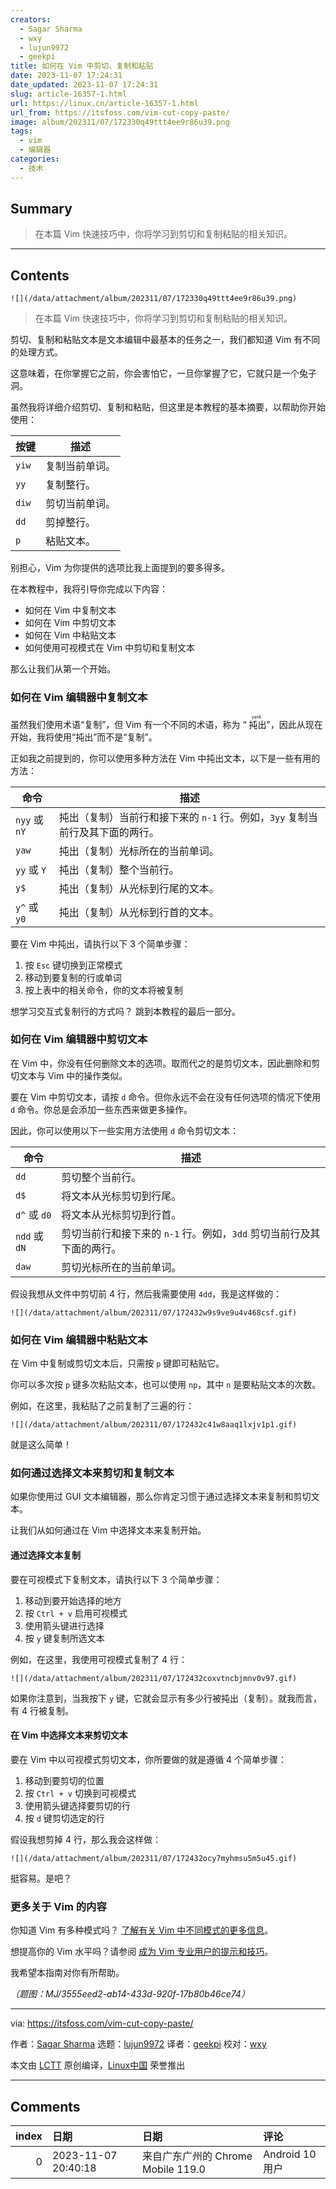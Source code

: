 ```yaml
---
creators:
  - Sagar Sharma
  - wxy
  - lujun9972
  - geekpi
title: 如何在 Vim 中剪切、复制和粘贴
date: 2023-11-07 17:24:31
date_updated: 2023-11-07 17:24:31
slug: article-16357-1.html
url: https://linux.cn/article-16357-1.html
url_from: https://itsfoss.com/vim-cut-copy-paste/
image: album/202311/07/172330q49ttt4ee9r86u39.png
tags:
  - vim
  - 编辑器
categories:
  - 技术
---
```


## Summary

> 在本篇 Vim 快速技巧中，你将学习到剪切和复制粘贴的相关知识。

***

<!-- more -->

## Contents

`![](/data/attachment/album/202311/07/172330q49ttt4ee9r86u39.png)`

> 
> 在本篇 Vim 快速技巧中，你将学习到剪切和复制粘贴的相关知识。
> 
> 
> 

剪切、复制和粘贴文本是文本编辑中最基本的任务之一，我们都知道 Vim 有不同的处理方式。

这意味着，在你掌握它之前，你会害怕它，一旦你掌握了它，它就只是一个兔子洞。

虽然我将详细介绍剪切、复制和粘贴，但这里是本教程的基本摘要，以帮助你开始使用：

| **按键** | **描述** |
| --- | --- |
| `yiw` | 复制当前单词。 |
| `yy` | 复制整行。 |
| `diw` | 剪切当前单词。 |
| `dd` | 剪掉整行。 |
| `p` | 粘贴文本。 |

别担心，Vim 为你提供的选项比我上面提到的要多得多。

在本教程中，我将引导你完成以下内容：

* 如何在 Vim 中复制文本
* 如何在 Vim 中剪切文本
* 如何在 Vim 中粘贴文本
* 如何使用可视模式在 Vim 中剪切和复制文本

那么让我们从第一个开始。

### 如何在 Vim 编辑器中复制文本

虽然我们使用术语“复制”，但 Vim 有一个不同的术语，称为 “<ruby> 扽出 <rt>  yank </rt></ruby>”，因此从现在开始，我将使用“扽出”而不是“复制”。

正如我之前提到的，你可以使用多种方法在 Vim 中扽出文本，以下是一些有用的方法：

| 命令 | 描述 |
| --- | --- |
| `nyy` 或 `nY` | 扽出（复制）当前行和接下来的 `n-1` 行。例如，`3yy` 复制当前行及其下面的两行。 |
| `yaw` | 扽出（复制）光标所在的当前单词。 |
| `yy` 或 `Y` | 扽出（复制）整个当前行。 |
| `y$` | 扽出（复制）从光标到行尾的文本。 |
| `y^` 或 `y0` | 扽出（复制）从光标到行首的文本。 |

要在 Vim 中扽出，请执行以下 3 个简单步骤：

1. 按 `Esc` 键切换到正常模式
2. 移动到要复制的行或单词
3. 按上表中的相关命令，你的文本将被复制

想学习交互式复制行的方式吗？ 跳到本教程的最后一部分。

### 如何在 Vim 编辑器中剪切文本

在 Vim 中，你没有任何删除文本的选项。取而代之的是剪切文本，因此删除和剪切文本与 Vim 中的操作类似。

要在 Vim 中剪切文本，请按 `d` 命令。但你永远不会在没有任何选项的情况下使用 `d` 命令。你总是会添加一些东西来做更多操作。

因此，你可以使用以下一些实用方法使用 `d` 命令剪切文本：

| 命令 | 描述 |
| --- | --- |
| `dd` | 剪切整个当前行。 |
| `d$` | 将文本从光标剪切到行尾。 |
| `d^` 或 `d0` | 将文本从光标剪切到行首。 |
| `ndd` 或 `dN` | 剪切当前行和接下来的 `n-1` 行。例如，`3dd` 剪切当前行及其下面的两行。 |
| `daw` | 剪切光标所在的当前单词。 |

假设我想从文件中剪切前 4 行，然后我需要使用 `4dd`，我是这样做的：

`![](/data/attachment/album/202311/07/172432w9s9ve9u4v468csf.gif)`

### 如何在 Vim 编辑器中粘贴文本

在 Vim 中复制或剪切文本后，只需按 `p` 键即可粘贴它。

你可以多次按 `p` 键多次粘贴文本，也可以使用 `np`，其中 `n` 是要粘贴文本的次数。

例如，在这里，我粘贴了之前复制了三遍的行：

`![](/data/attachment/album/202311/07/172432c41w8aaq1lxjv1p1.gif)`

就是这么简单！

### 如何通过选择文本来剪切和复制文本

如果你使用过 GUI 文本编辑器，那么你肯定习惯于通过选择文本来复制和剪切文本。

让我们从如何通过在 Vim 中选择文本来复制开始。

#### 通过选择文本复制

要在可视模式下复制文本，请执行以下 3 个简单步骤：

1. 移动到要开始选择的地方
2. 按 `Ctrl + v` 启用可视模式
3. 使用箭头键进行选择
4. 按 `y` 键复制所选文本

例如，在这里，我使用可视模式复制了 4 行：

`![](/data/attachment/album/202311/07/172432coxvtncbjmnv0v97.gif)`

如果你注意到，当我按下 `y` 键，它就会显示有多少行被扽出（复制）。就我而言，有 4 行被复制。

#### 在 Vim 中选择文本来剪切文本

要在 Vim 中以可视模式剪切文本，你所要做的就是遵循 4 个简单步骤：

1. 移动到要剪切的位置
2. 按 `Ctrl + v` 切换到可视模式
3. 使用箭头键选择要剪切的行
4. 按 `d` 键剪切选定的行

假设我想剪掉 4 行，那么我会这样做：

`![](/data/attachment/album/202311/07/172432ocy7myhmsu5m5u45.gif)`

挺容易。是吧？

### 更多关于 Vim 的内容

你知道 Vim 有多种模式吗？ [了解有关 Vim 中不同模式的更多信息](https://linuxhandbook.com/vim-modes/)。

想提高你的 Vim 水平吗？请参阅 [成为 Vim 专业用户的提示和技巧](https://linuxhandbook.com/pro-vim-tips/)。

我希望本指南对你有所帮助。

*（题图：MJ/3555eed2-ab14-433d-920f-17b80b46ce74）*

---

via: <https://itsfoss.com/vim-cut-copy-paste/>

作者：[Sagar Sharma](https://itsfoss.com/author/sagar/) 选题：[lujun9972](https://github.com/lujun9972) 译者：[geekpi](https://github.com/geekpi) 校对：[wxy](https://github.com/wxy)

本文由 [LCTT](https://github.com/LCTT/TranslateProject) 原创编译，[Linux中国](https://linux.cn/) 荣誉推出

***

## Comments

|   index | 日期                | 日期                                               | 评论                                                                                                         |
|--------:|:--------------------|:---------------------------------------------------|:-------------------------------------------------------------------------------------------------------------|
|       0 | 2023-11-07 20:40:18 | 来自广东广州的 Chrome Mobile 119.0|Android 10 用户 | 我只用y、d和p，结果是总是会出现多复制/少复制一个字符，或者粘贴时前面或后面多出一个字符（或位置错误）的问题。 |
